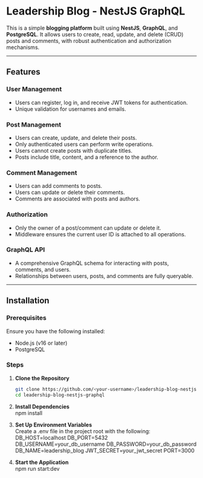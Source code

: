 # Leadership Blog - NestJS GraphQL

This is a simple **blogging platform** built using **NestJS**, **GraphQL**, and **PostgreSQL**. It allows users to create, read, update, and delete (CRUD) posts and comments, with robust authentication and authorization mechanisms.

---

## Features

### **User Management**

- Users can register, log in, and receive JWT tokens for authentication.
- Unique validation for usernames and emails.

### **Post Management**

- Users can create, update, and delete their posts.
- Only authenticated users can perform write operations.
- Users cannot create posts with duplicate titles.
- Posts include title, content, and a reference to the author.

### **Comment Management**

- Users can add comments to posts.
- Users can update or delete their comments.
- Comments are associated with posts and authors.

### **Authorization**

- Only the owner of a post/comment can update or delete it.
- Middleware ensures the current user ID is attached to all operations.

### **GraphQL API**

- A comprehensive GraphQL schema for interacting with posts, comments, and users.
- Relationships between users, posts, and comments are fully queryable.

---

## Installation

### Prerequisites

Ensure you have the following installed:

- Node.js (v16 or later)
- PostgreSQL

### Steps

1. **Clone the Repository**

   ```bash
   git clone https://github.com/<your-username>/leadership-blog-nestjs-graphql.git
   cd leadership-blog-nestjs-graphql

   ```

2. **Install Dependencies**  
   npm install

3. **Set Up Environment Variables**  
   Create a .env file in the project root with the following:
   DB_HOST=localhost
   DB_PORT=5432
   DB_USERNAME=your_db_username
   DB_PASSWORD=your_db_password
   DB_NAME=leadership_blog
   JWT_SECRET=your_jwt_secret
   PORT=3000

4. **Start the Application**  
   npm run start:dev
